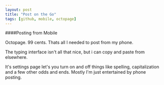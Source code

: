 ```yaml
---
layout: post
title: "Post on the Go"
tags: [github, mobile, octopage]
---
```


####Posting from Mobile

Octopage. 99 cents. Thats all I needed to post from my phone. 

The typing interface isn't all that nice, but i can copy and paste from elsewhere. 

It's settings page let's you turn on and off things like spelling, capitalization and a few
other odds and ends. Mostly I'm just entertained by phone posting. 